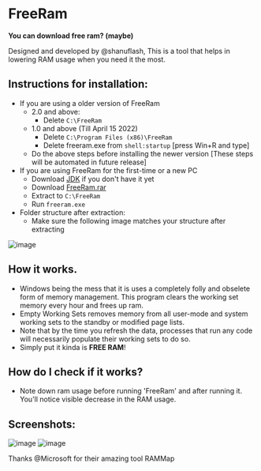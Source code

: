 # FreeRam
**You can download free ram? (maybe)**

Designed and developed by @shanuflash, This is a tool that helps in lowering RAM usage when you need it the most.

## Instructions for installation:
- If you are using a older version of FreeRam
  - 2.0 and above:
    - Delete `C:\FreeRam`
  - 1.0 and above (Till April 15 2022)
    - Delete `C:\Program Files (x86)\FreeRam`
    - Delete freeram.exe from `shell:startup` [press Win+R and type]
  - Do the above steps before installing the newer version [These steps will be automated in future release]
- If you are using FreeRam for the first-time or a new PC
  - Download [JDK](https://download.oracle.com/java/18/latest/jdk-18_windows-x64_bin.exe) if you don't have it yet
  - Download [FreeRam.rar](https://github.com/shanuflash/freeram/releases/latest/download/freeram.zip)
  - Extract to `C:\FreeRam`
  - Run `freeram.exe`
- Folder structure after extraction: 
  - Make sure the following image matches your structure after extracting
 
![image](https://user-images.githubusercontent.com/39374797/182327174-eb728e48-482f-4595-b198-292cc2f75437.png)

## How it works.<br>
- Windows being the mess that it is uses a completely folly and obselete form of memory management. This program clears the working set memory every hour and frees up ram.
- Empty Working Sets removes memory from all user-mode and system working sets to the standby or modified page lists.<br>
- Note that by the time you refresh the data, processes that run any code will necessarily populate their working sets to do so.<br>
- Simply put it kinda is **FREE RAM**!

## How do I check if it works?
- Note down ram usage before running 'FreeRam' and after running it. You'll notice visible decrease in the RAM usage.

## Screenshots:
![image](https://user-images.githubusercontent.com/39374797/182327897-18c2a72d-57cf-46bc-ad61-3a25fa82640c.png) ![image](https://user-images.githubusercontent.com/39374797/182328198-94e5a3f2-9bf0-4c68-a740-23ef5d9ba9b1.png) 

Thanks @Microsoft for their amazing tool RAMMap
